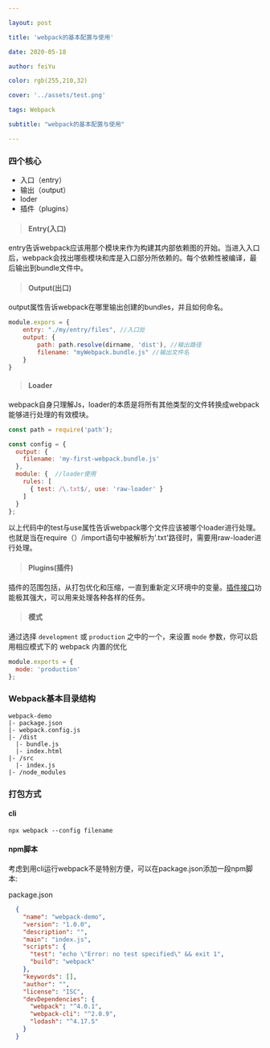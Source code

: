 ```yaml
---

layout: post

title: 'webpack的基本配置与使用'

date: 2020-05-18

author: feiYu

color: rgb(255,210,32)

cover: '../assets/test.png'

tags: Webpack

subtitle: "webpack的基本配置与使用"

---
```




### 四个核心

+ 入口（entry）
+ 输出（output）
+ loder
+ 插件（plugins）

> #### Entry(入口)

entry告诉webpack应该用那个模块来作为构建其内部依赖图的开始。当进入入口后，webpack会找出哪些模块和库是入口部分所依赖的。每个依赖性被编译，最后输出到bundle文件中。

> #### Output(出口)

output属性告诉webpack在哪里输出创建的bundles，并且如何命名。

```javascript
module.expors = {
    entry: "./my/entry/files", //入口处
    output: {
        path: path.resolve(dirname, 'dist'), //输出路径
        filename: "myWebpack.bundle.js" //输出文件名
    }
}
```

> #### Loader

webpack自身只理解Js，loader的本质是将所有其他类型的文件转换成webpack能够进行处理的有效模块。

``` javascript
const path = require('path');

const config = {
  output: {
    filename: 'my-first-webpack.bundle.js'
  },
  module: {  //loader使用
    rules: [
      { test: /\.txt$/, use: 'raw-loader' }
    ]
  }
};

```

以上代码中的test与use属性告诉webpack哪个文件应该被哪个loader进行处理。也就是当在require（）/import语句中被解析为'.txt'路径时，需要用raw-loader进行处理。

> #### Plugins(插件)

插件的范围包括，从打包优化和压缩，一直到重新定义环境中的变量。[插件接口](https://www.webpackjs.com/api/plugins)功能极其强大，可以用来处理各种各样的任务。

> #### 模式

通过选择 `development` 或 `production` 之中的一个，来设置 `mode` 参数，你可以启用相应模式下的 webpack 内置的优化

```javascript
module.exports = {
  mode: 'production'
};
```

### Webpack基本目录结构

```
webpack-demo
|- package.json
|- webpack.config.js
|- /dist
  |- bundle.js
  |- index.html
|- /src
  |- index.js
|- /node_modules
```



### 打包方式

#### cli

```shell
npx webpack --config filename
```



#### npm脚本

考虑到用cli运行webpack不是特别方便，可以在package.json添加一段npm脚本:

package.json

```json
  {
    "name": "webpack-demo",
    "version": "1.0.0",
    "description": "",
    "main": "index.js",
    "scripts": {
      "test": "echo \"Error: no test specified\" && exit 1",
      "build": "webpack"
    },
    "keywords": [],
    "author": "",
    "license": "ISC",
    "devDependencies": {
      "webpack": "^4.0.1",
      "webpack-cli": "^2.0.9",
      "lodash": "^4.17.5"
    }
  }
```






